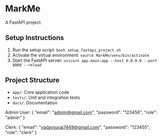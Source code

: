 # MarkMe

A FastAPI project.

## Setup Instructions

1. Run the setup script: `bash setup_fastapi_project.sh`
2. Activate the virtual environment: `source MarkMe/venv/bin/activate`
3. Start the FastAPI server: `uvicorn app.main:app --host 0.0.0.0 --port 8000 --reload`

## Project Structure

- `app/`: Core application code
- `tests/`: Unit and integration tests
- `docs/`: Documentation

Admin User:
{
"email": "admin@gmail.com",
"password": "123456",
"role": "admin"
}

Clerk:
{
"email": "yadavsuraj7449@gmail.com",
"password": "123455",
"role": "clerk"
}
